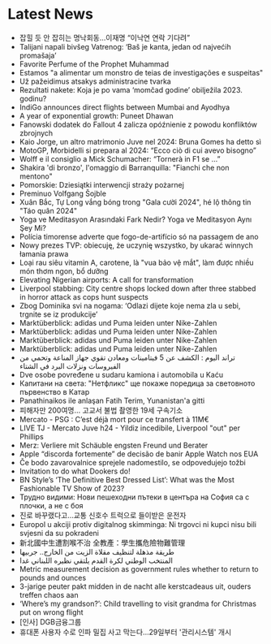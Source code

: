 # Latest News
-  잡힐 듯 안 잡히는 명낙회동…이재명 “이낙연 연락 기다려”
-  Talijani napali bivšeg Vatrenog: ‘Baš je kanta, jedan od najvećih promašaja’
-  Favorite Perfume of the Prophet Muhammad
-  Estamos "a alimentar um monstro de teias de investigações e suspeitas"
-  Už pažeidimus atsakys administracine tvarka
-  Rezultati nakete: Koja je po vama ‘momčad godine’ obilježila 2023. godinu?
-  IndiGo announces direct flights between Mumbai and Ayodhya
-  A year of exponential growth: Puneet Dhawan
-  Fanowski dodatek do Fallout 4 zalicza opóźnienie z powodu konfliktów zbrojnych
-  Kaio Jorge, un altro matrimonio Juve nel 2024: Bruna Gomes ha detto sì
-  MotoGP, Morbidelli si prepara al 2024: “Ecco ciò di cui avevo bisogno”
-  Wolff e il consiglio a Mick Schumacher: “Tornerà in F1 se …”
-  Shakira 'di bronzo', l'omaggio di Barranquilla: "Fianchi che non mentono"
-  Pomorskie: Dziesiątki interwencji straży pożarnej
-  Preminuo Volfgang Šojble
-  Xuân Bắc, Tự Long vắng bóng trong "Gala cười 2024", hé lộ thông tin "Táo quân 2024"
-  Yoga ve Meditasyon Arasındaki Fark Nedir? Yoga ve Meditasyon Aynı Şey Mi?
-  Polícia timorense adverte que fogo-de-artifício só na passagem de ano
-  Nowy prezes TVP: obiecuję, że uczynię wszystko, by ukarać winnych łamania prawa
-  Loại rau siêu vitamin A, carotene, là "vua bảo vệ mắt", làm được nhiều món thơm ngon, bổ dưỡng
-  Elevating Nigerian airports: A call for transformation
-  Liverpool stabbing: City centre shops locked down after three stabbed in horror attack as cops hunt suspects
-  Zbog Dominika svi na nogama: ‘Odlazi dijete koje nema zla u sebi, trgnite se iz produkcije’
-  Marktüberblick: adidas und Puma leiden unter Nike-Zahlen
-  Marktüberblick: adidas und Puma leiden unter Nike-Zahlen
-  Marktüberblick: adidas und Puma leiden unter Nike-Zahlen
-  Marktüberblick: adidas und Puma leiden unter Nike-Zahlen
-  تراند اليوم : الكشف عن 5 فيتامينات ومعادن تقوي جهاز المناعة وتحمي من الفيروسات ونزلات البرد في الشتاء
-  Dve osobe povređene u sudaru kamiona i automobila u Kaću
-  Капитани на света: "Нетфликс" ще покаже поредица за световното първенство в Катар
-  Panathinaikos ile anlaşan Fatih Terim, Yunanistan'a gitti
-  피해자만 200여명… 고교서 불법 촬영한 19세 구속기소
-  Mercato - PSG : C’est déjà mort pour ce transfert à 11M€
-  LIVE TJ - Mercato Juve h24 - Yildiz incedibile, Liverpool "out" per Phillips
-  Merz: Verliere mit Schäuble engsten Freund und Berater
-  Apple “discorda fortemente” de decisão de banir Apple Watch nos EUA
-  Če bodo zavarovalnice sprejele nadomestilo, se odpovedujejo tožbi
-  Invitation to do what Dookers do!
-  BN Style’s ‘The Definitive Best Dressed List’: What was the Most Fashionable TV Show of 2023?
-  Трудно видими: Нови пешеходни пътеки в центъра на София са с плочки, а не с боя
-  진로 바꾸랬다고…교통 신호수 트럭으로 들이받은 운전자
-  Europol u akciji protiv digitalnog skimminga: Ni trgovci ni kupci nisu bili svjesni da su pokradeni
-  新北國中生遭割喉不治 全教產：學生攜危險物難管理
-  طريقة مذهلة لتنظيف مقلاة الزيت من الخارج.. جربيها
-  المنتخب الوطني لكرة القدم يلتقي نظيره اللبناني غدا
-  Metric measurement decision as government rules whether to return to pounds and ounces
-  3-jarige peuter pakt midden in de nacht alle kerstcadeaus uit, ouders treffen chaos aan
-  ‘Where’s my grandson?’: Child travelling to visit grandma for Christmas put on wrong flight
-  [인사] DGB금융그룹
-  휴대폰 사용자 수로 인파 밀집 사고 막는다…29일부터 '관리시스템' 개시
